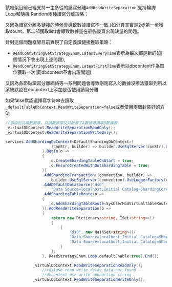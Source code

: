 該框架目前已經支持一主多從的讀寫分離`AddReadWriteSeparation`,支持輪詢 Loop和隨機 Random兩種讀寫分離策略；

又因為讀寫分離多鏈接的時候會導致數據讀寫不一致,(如分頁其實是2步第一步獲取count，第二部獲取list)會導致數據量在最後幾頁出現缺量的問題。

針對這個問題框架目前實現了自定義讀鏈接獲取策略：
- `ReadConnStringGetStrategyEnum.LatestEveryTime`表示為每次都是新的(這個情況下會出現上述問題),
- `ReadConnStringGetStrategyEnum.LatestFirstTime`表示以dbcontext作為單位獲取一次(同dbcontext不會出現問題), 

又因為各節點讀寫分離網絡等一系列問題會導致剛剛寫入的數據沒辦法獲取到所以系統默認在dbcontext上添加是否使用讀寫分離

如果false默認選擇寫字符串去讀取`_defaultTableDbContext.ReadWriteSeparation=false`或者使用兩個封裝好的方法

```c#
//切換到只讀數據庫，只讀數據庫又只配置了A數據源讀取B數據源
_virtualDbContext.ReadWriteSeparationReadOnly();
_virtualDbContext.ReadWriteSeparationWriteOnly();
```



```c#
services.AddShardingDbContext<DefaultShardingDbContext>(
                    (conStr, builder) => builder.UseSqlServer(conStr).UseLoggerFactory(efLogger)
                ).Begin(o =>
                {
                    o.CreateShardingTableOnStart = true;
                    o.EnsureCreatedWithOutShardingTable = true;
                })
                .AddShardingTransaction((connection, builder) =>
                    builder.UseSqlServer(connection).UseLoggerFactory(efLogger))
                .AddDefaultDataSource("ds0",
                    "Data Source=localhost;Initial Catalog=ShardingCoreDB1;Integrated Security=True;")
                .AddShardingTableRoute(o =>
                {
                    o.AddShardingTableRoute<SysUserModVirtualTableRoute>();
                }).AddReadWriteSeparation(o =>
                {
                    return new Dictionary<string, ISet<string>>()
                    {
                        {
                            "ds0", new HashSet<string>(){
                            "Data Source=localhost;Initial Catalog=ShardingCoreDBReadOnly1;Integrated Security=True;",
                            "Data Source=localhost;Initial Catalog=ShardingCoreDBReadOnly2;Integrated Security=True;"}
                        }
                    };
                }, ReadStrategyEnum.Loop,defaultEnable:true).End();

            _virtualDbContext.ReadWriteSeparationReadOnly();
                //reslove read write delay data not found
                //dbcontext use write connection string 
            _virtualDbContext.ReadWriteSeparationWriteOnly();
```